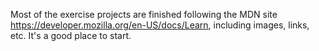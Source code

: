 Most of the exercise projects are finished following the MDN site https://developer.mozilla.org/en-US/docs/Learn,
including images, links, etc. It's a good place to start.
